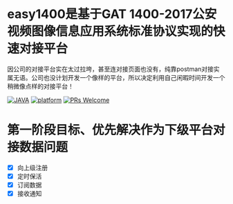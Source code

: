 # easy1400是基于GAT 1400-2017公安视频图像信息应用系统标准协议实现的快速对接平台
因公司的对接平台实在太过拉垮，甚至连对接页面也没有，纯靠postman对接实属无语。公司也没计划开发一个像样的平台，所以决定利用自己闲暇时间开发一个稍微像点样的对接平台！

[![JAVA](https://img.shields.io/badge/language-java-red.svg)](https://en.cppreference.com/)
[![platform](https://img.shields.io/badge/platform-linux%20|%20macos%20|%20windows-blue.svg)](https://github.com/xia-chu/ZLMediaKit)
[![PRs Welcome](https://img.shields.io/badge/PRs-welcome-yellow.svg)](https://github.com/xia-chu/ZLMediaKit/pulls)



# 第一阶段目标、优先解决作为下级平台对接数据问题 
- [x] 向上级注册
- [x] 定时保活
- [x] 订阅数据
- [x] 接收通知
